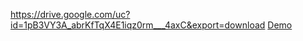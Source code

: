 
https://drive.google.com/uc?id=1pB3VY3A_abrKfTqX4E1iqz0rm___4axC&export=download
[Demo](C:\Users\User\Desktop\Rim_Belabadia-TP\video\tp_son.mp4)

